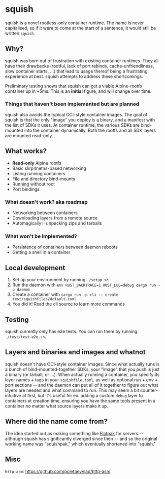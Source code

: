 # squish

squish is a novel rootless-only container runtime. The name is never
capitalised, so if it were to come at the start of a sentence, it would still
be written `squish`.

## Why?

squish was born out of frustration with existing container runtimes. They all
have their drawbacks (rootful, lack of port rebinds, cache-unfriendliness, slow
container starts, ...) that lead to usage thereof being a frustrating
experience at best. squish attempts to address these shortcomings.

Preliminary testing shows that squish can get a viable Alpine-rootfs container
up in ~5ms. This is an **initial** figure, and will change over time.

### Things that haven't been implemented but are planned

squish also avoids the typical OCI-style container images. The goal of squish
is that the only "image" you deploy is a binary, and a manifest with the list
of SDKs it uses. At container runtime, the various SDKs are bind-mounted into
the container dynamically. Both the rootfs and all SDK layers are mounted
read-only.

## What works?

- **Read-only** Alpine rootfs
- Basic slirp4netns-based networking
- Listing running containers
- File and directory bind-mounts
- Running without root
- Port bindings

### What doesn't work? aka roadmap

- Networking between containers
- Downloading layers from a remote source
- Automagically✨ unpacking zips and tarballs

### What won't be implemented?

- Persistence of containers between daemon reboots
- Getting a shell in a container

## Local development

1. Set up your environment by running `./setup.sh`
2. Run the daemon with `env RUST_BACKTRACE=1 RUST_LOG=debug cargo run -p daemon`
3. Create a container with `cargo run -p cli -- create test/squishfiles/default.toml`
4. You did it! Read the cli source to learn more commands

## Testing

squish currently only has e2e tests. You can run them by running
`./test/test-e2e.sh`.

## Layers and binaries and images and whatnot

squish doesn't have OCI-style container images. Since what actually runs is a
bunch of bind-mounted-together SDKs, your "image" that you push is just a
binary (or tarball, or ...). When actually running a container, you specify its
layer names + tags in your `squishfile.toml`, as well as optional run + env +
port sections -- and the daemon can put all of it together to figure out what
layers are needed and what command to run. This may seem a bit
counter-intuitive at first, but it's useful for ex. adding a custom `debug`
layer to containers at creation time, ensuring you have the same tools present
in a container no matter what source layers make it up.

## Where did the name come from?

The idea started out as making something like [Flatpak](https://flatpak.org/)
for servers -- although squish has significantly diverged since then -- and so
the original working name was "squishpak," which eventually shortened into
"squish."

## Misc

`http-asm`: https://github.com/poletaevvlad/http-asm